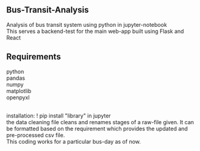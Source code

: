 ## Bus-Transit-Analysis

Analysis of bus transit system using python in jupyter-notebook<br/>
This serves a backend-test for the main web-app built using Flask and React

## Requirements

python<br/>
pandas<br/> 
numpy<br/>
matplotlib<br/>
openpyxl<br/>
<br/>

installation: ! pip install "library" in jupyter
<br/>
the data cleaning file cleans and renames stages of a raw-file given. It can be formatted based on the requirement which provides the updated and pre-processed csv file.
<br/>
This coding works for a particular bus-day as of now. 
